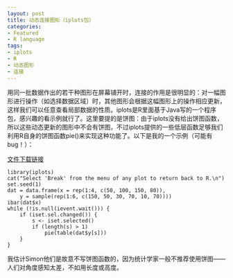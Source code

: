 ```yaml
---
layout: post
title: 动态连接图形（iplots包）
categories:
- Featured
- R language
tags:
- iplots
- R
- 动态图形
- 连接
---
```


用同一批数据作出的若干种图形在屏幕铺开时，连接的作用是很明显的：对一幅图形进行操作（如选择数据区域）时，其他图形会根据这幅图形上的操作相应更新，这样我们可以任意查看局部数据的性质。iplots是R里面基于Java写的一个程序包，感兴趣的看示例就行了。这里要提的是饼图：由于iplots没有给出饼图函数，所以这些动态更新的图形中不会有饼图，不过iplots提供的一些低层函数足够我们利用R自身的饼图函数pie()来实现这种功能了。以下是我的一个示例（可能有bug！）：

[文件下载链接](http://yihui.name/cn/wp-content/uploads//1224518043_0.r)

    
    library(iplots)
    cat("Select 'Break' from the menu of any plot to return back to R.\n")
    set.seed(1)
    dat = data.frame(x = rep(1:4, c(50, 100, 150, 80)),
        y = sample(rep(1:6, c(150, 50, 30, 70, 10, 70))))
    ibar(dat$x)
    while (!is.null(ievent.wait())) {
        if (iset.sel.changed()) {
            s <- iset.selected()
            if (length(s) > 1)
                pie(table(dat$y[s]))
        }
    }


我估计Simon他们是故意不写饼图函数的，因为统计学家一般不推荐使用饼图——人们对角度感知太差，不如用长度或高度。
